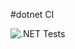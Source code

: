 #dotnet CI

![.NET Tests](https://github.com/kcalls/dotnetci/actions/workflows/dotnet.yaml/badge.svg)
